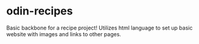 # odin-recipes
Basic backbone for a recipe project! 
Utilizes html language to set up basic website with images and links to other pages.